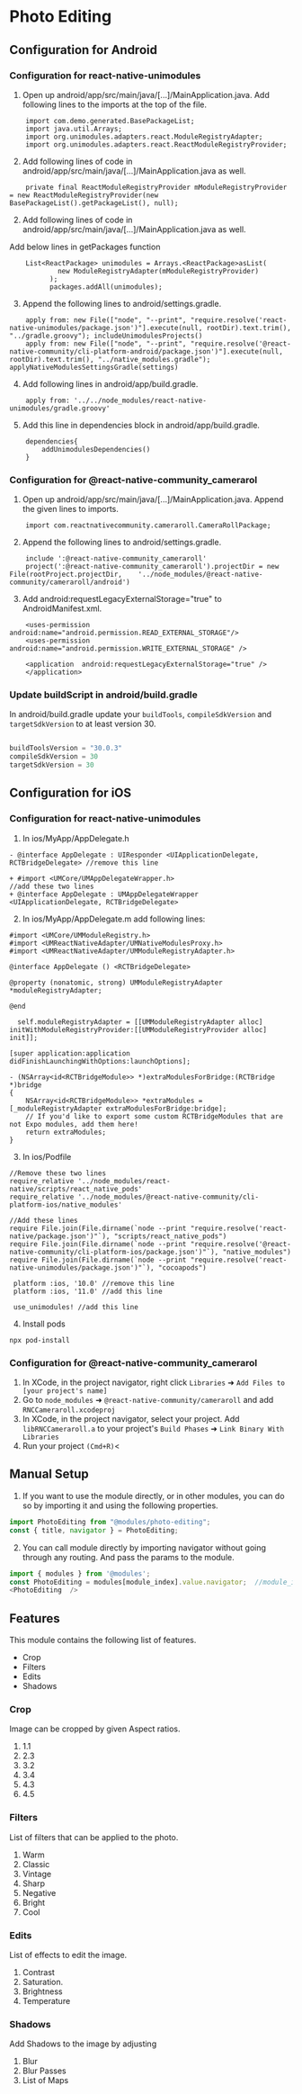 # Photo Editing


## Configuration for Android

### Configuration for react-native-unimodules

1. Open up android/app/src/main/java/[...]/MainApplication.java. Add following lines to the imports at the top of the file.
```
    import com.demo.generated.BasePackageList;
    import java.util.Arrays;
    import org.unimodules.adapters.react.ModuleRegistryAdapter;
    import org.unimodules.adapters.react.ReactModuleRegistryProvider;

```
2. Add following lines of code in android/app/src/main/java/[...]/MainApplication.java as well.

```
    private final ReactModuleRegistryProvider mModuleRegistryProvider = new ReactModuleRegistryProvider(new BasePackageList().getPackageList(), null);
```

2. Add following lines of code in android/app/src/main/java/[...]/MainApplication.java as well.

Add below lines in getPackages function

```
    List<ReactPackage> unimodules = Arrays.<ReactPackage>asList(
            new ModuleRegistryAdapter(mModuleRegistryProvider)
          );
          packages.addAll(unimodules);
```

3. Append the following lines to android/settings.gradle.

```
    apply from: new File(["node", "--print", "require.resolve('react-native-unimodules/package.json')"].execute(null, rootDir).text.trim(), "../gradle.groovy"); includeUnimodulesProjects()
    apply from: new File(["node", "--print", "require.resolve('@react-native-community/cli-platform-android/package.json')"].execute(null, rootDir).text.trim(), "../native_modules.gradle"); applyNativeModulesSettingsGradle(settings)

```

4. Add following lines in android/app/build.gradle.

```
    apply from: '../../node_modules/react-native-unimodules/gradle.groovy'
```

5. Add this line in dependencies block in android/app/build.gradle.

```
    dependencies{
        addUnimodulesDependencies()
    }
```


### Configuration for @react-native-community_camerarol

1. Open up android/app/src/main/java/[...]/MainApplication.java. Append the given lines to imports.

```
    import com.reactnativecommunity.cameraroll.CameraRollPackage;

```
2. Append the following lines to android/settings.gradle.

```
    include ':@react-native-community_cameraroll'
    project(':@react-native-community_cameraroll').projectDir = new File(rootProject.projectDir, 	'../node_modules/@react-native-community/cameraroll/android')
```
3. Add android:requestLegacyExternalStorage="true" to AndroidManifest.xml.

```
    <uses-permission android:name="android.permission.READ_EXTERNAL_STORAGE"/>
    <uses-permission android:name="android.permission.WRITE_EXTERNAL_STORAGE" />

```
```
    <application  android:requestLegacyExternalStorage="true" /> 
    </application>
```

### Update buildScript in android/build.gradle
In android/build.gradle update your `buildTools`, `compileSdkVersion` and `targetSdkVersion` to at least version 30.
```javascript

buildToolsVersion = "30.0.3"
compileSdkVersion = 30
targetSdkVersion = 30

```

## Configuration for iOS

### Configuration for react-native-unimodules

1. In ios/MyApp/AppDelegate.h
```
- @interface AppDelegate : UIResponder <UIApplicationDelegate, RCTBridgeDelegate> //remove this line

+ #import <UMCore/UMAppDelegateWrapper.h>                                         //add these two lines
+ @interface AppDelegate : UMAppDelegateWrapper <UIApplicationDelegate, RCTBridgeDelegate>
```

2. In ios/MyApp/AppDelegate.m add following lines:

```
#import <UMCore/UMModuleRegistry.h>
#import <UMReactNativeAdapter/UMNativeModulesProxy.h>
#import <UMReactNativeAdapter/UMModuleRegistryAdapter.h>
```

```
@interface AppDelegate () <RCTBridgeDelegate>
 
@property (nonatomic, strong) UMModuleRegistryAdapter *moduleRegistryAdapter;
 
@end
```
```
  self.moduleRegistryAdapter = [[UMModuleRegistryAdapter alloc] initWithModuleRegistryProvider:[[UMModuleRegistryProvider alloc] init]];
```

```
[super application:application didFinishLaunchingWithOptions:launchOptions];
```

```
- (NSArray<id<RCTBridgeModule>> *)extraModulesForBridge:(RCTBridge *)bridge
{
    NSArray<id<RCTBridgeModule>> *extraModules = [_moduleRegistryAdapter extraModulesForBridge:bridge];
    // If you'd like to export some custom RCTBridgeModules that are not Expo modules, add them here!
    return extraModules;
}
```

3. In ios/Podfile 
```
//Remove these two lines
require_relative '../node_modules/react-native/scripts/react_native_pods'
require_relative '../node_modules/@react-native-community/cli-platform-ios/native_modules'

//Add these lines
require File.join(File.dirname(`node --print "require.resolve('react-native/package.json')"`), "scripts/react_native_pods")
require File.join(File.dirname(`node --print "require.resolve('@react-native-community/cli-platform-ios/package.json')"`), "native_modules")
require File.join(File.dirname(`node --print "require.resolve('react-native-unimodules/package.json')"`), "cocoapods")
```
```
 platform :ios, '10.0' //remove this line
 platform :ios, '11.0' //add this line
```
```
 use_unimodules! //add this line
```
4. Install pods
```
npx pod-install
```

### Configuration for @react-native-community_camerarol

1. In XCode, in the project navigator, right click `Libraries` ➜ `Add Files to [your project's name]`
2. Go to `node_modules` ➜ `@react-native-community/cameraroll` and add `RNCCameraroll.xcodeproj`
3. In XCode, in the project navigator, select your project. Add `libRNCCameraroll.a` to your project's `Build Phases` ➜ `Link Binary With Libraries`
4. Run your project `(Cmd+R)`<


## Manual Setup

1. If you want to use the module directly, or in other modules, you can do so by importing it and using the following properties.

```javascript
import PhotoEditing from "@modules/photo-editing";
const { title, navigator } = PhotoEditing;
```

2. You can call module directly by importing navigator without going through any routing. And pass the params to the module.

```javascript
import { modules } from '@modules';
const PhotoEditing = modules[module_index].value.navigator;  //module_index : position of the module in modules folder
<PhotoEditing  />
```


## Features

This module contains the following list of features.
* Crop
* Filters
* Edits
* Shadows

### Crop
Image can be cropped by given Aspect ratios.
1. 1.1
2. 2.3
3. 3.2
4. 3.4
5. 4.3
6. 4.5

### Filters
List of filters that can be applied to the photo.
1. Warm
2. Classic
3. Vintage
4. Sharp
5. Negative
6. Bright
7. Cool

### Edits
List of effects to edit the image.
1. Contrast
2. Saturation.
3. Brightness
4. Temperature

### Shadows
Add Shadows to the image by adjusting 
1. Blur
2. Blur Passes
3. List of Maps

